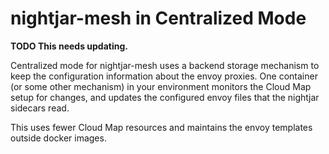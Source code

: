 # nightjar-mesh in Centralized Mode

**TODO This needs updating.**

Centralized mode for nightjar-mesh uses a backend storage mechanism to keep the configuration information about the envoy proxies.  One container (or some other mechanism) in your environment monitors the Cloud Map setup for changes, and updates the configured envoy files that the nightjar sidecars read.

This uses fewer Cloud Map resources and maintains the envoy templates outside docker images.
